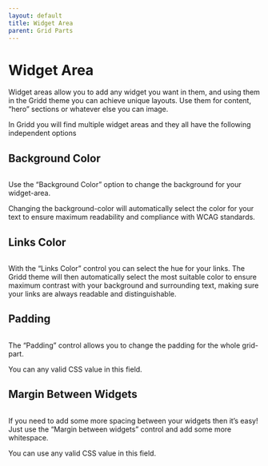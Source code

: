 ```yaml
---
layout: default
title: Widget Area
parent: Grid Parts
---
```


# Widget Area

Widget areas allow you to add any widget you want in them, and using them in the Gridd theme you can achieve unique layouts. Use them for content, “hero” sections or whatever else you can image.

In Gridd you will find multiple widget areas and they all have the following independent options

## Background Color

<img src="https://wplemon.github.io/gridd/uploads/widget-area-1.png" alt="" style="max-width:300px">

Use the “Background Color” option to change the background for your widget-area.

Changing the background-color will automatically select the color for your text to ensure maximum readability and compliance with WCAG standards.

## Links Color

<img src="https://wplemon.github.io/gridd/uploads/widget-area-2.png" alt="" style="max-width:300px">

With the “Links Color” control you can select the hue for your links. The Gridd theme will then automatically select the most suitable color to ensure maximum contrast with your background and surrounding text, making sure your links are always readable and distinguishable.

## Padding

<img src="https://wplemon.github.io/gridd/uploads/widget-area-3.png" alt="" style="max-width:300px">

The “Padding” control allows you to change the padding for the whole grid-part.

You can any valid CSS value in this field.

## Margin Between Widgets

<img src="https://wplemon.github.io/gridd/uploads/widget-area-4.png" alt="" style="max-width:300px">

If you need to add some more spacing between your widgets then it’s easy! Just use the “Margin between widgets” control and add some more whitespace.

You can use any valid CSS value in this field.
